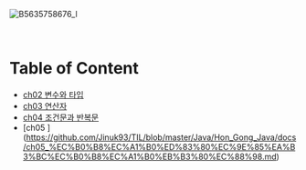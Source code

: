 ![B5635758676_l](https://user-images.githubusercontent.com/80089860/155275060-4375ab8c-15a0-427c-ae67-1c860234c3cf.jpg)

<br>

# Table of Content

- [ch02 변수와 타입](https://github.com/Jinuk93/TIL/blob/master/Java/Hon_Gong_Java/docs/ch02_%EB%B3%80%EC%88%98%EC%99%80%ED%83%80%EC%9E%85.md)
- [ch03 연산자](https://github.com/Jinuk93/TIL/blob/master/Java/Hon_Gong_Java/docs/ch03_%EC%97%B0%EC%82%B0%EC%9E%90.md)
- [ch04 조건문과 반복문](https://github.com/Jinuk93/TIL/blob/master/Java/Hon_Gong_Java/docs/ch04_%EC%A1%B0%EA%B1%B4%EB%AC%B8%EA%B3%BC%EB%B0%98%EB%B3%B5%EB%AC%B8.md)
- [ch05 ] (https://github.com/Jinuk93/TIL/blob/master/Java/Hon_Gong_Java/docs/ch05_%EC%B0%B8%EC%A1%B0%ED%83%80%EC%9E%85%EA%B3%BC%EC%B0%B8%EC%A1%B0%EB%B3%80%EC%88%98.md)
